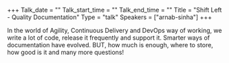 +++
Talk_date = ""
Talk_start_time = ""
Talk_end_time = ""
Title = "Shift Left - Quality Documentation"
Type = "talk"
Speakers = ["arnab-sinha"]
+++

In the world of Agility, Continuous Delivery and DevOps way of working, we write a lot of code, release it frequently and support it. Smarter ways of documentation have evolved. BUT, how much is enough, where to store, how good is it and many more questions!
